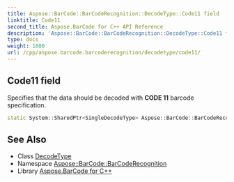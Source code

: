 ```yaml
---
title: Aspose::BarCode::BarCodeRecognition::DecodeType::Code11 field
linktitle: Code11
second_title: Aspose.BarCode for C++ API Reference
description: 'Aspose::BarCode::BarCodeRecognition::DecodeType::Code11 field. Specifies that the data should be decoded with CODE 11 barcode specification in C++.'
type: docs
weight: 1600
url: /cpp/aspose.barcode.barcoderecognition/decodetype/code11/
---
```

## Code11 field


Specifies that the data should be decoded with **CODE 11** barcode specification.

```cpp
static System::SharedPtr<SingleDecodeType> Aspose::BarCode::BarCodeRecognition::DecodeType::Code11
```




## See Also

* Class [DecodeType](../)
* Namespace [Aspose::BarCode::BarCodeRecognition](../../)
* Library [Aspose.BarCode for C++](../../../)
